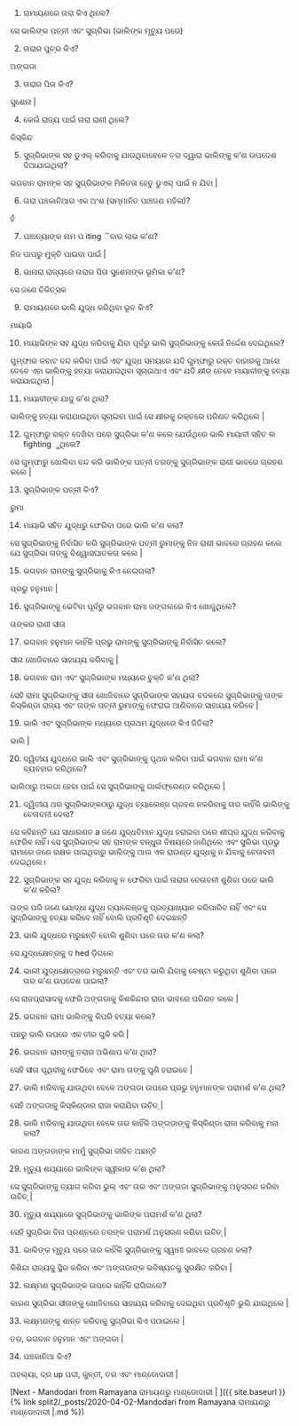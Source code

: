 1) ରାମାୟଣରେ ତାରା କିଏ ଥିଲେ?

ସେ ଭାଲିଙ୍କ ପତ୍ନୀ ଏବଂ ସୁଗ୍ରିଭା (ଭାଲିଙ୍କ ମୃତ୍ୟୁ ପରେ)

2) ତାରାର ପୁତ୍ର କିଏ?

ଅଙ୍ଗଡା

3) ତାରାର ପିତା କିଏ?

ସୁଶେନା |

4) କେଉଁ ରାଜ୍ୟ ପାଇଁ ତାରା ରାଣୀ ଥିଲେ?

କିସ୍କିନ୍ଦ

5) ସୁଗ୍ରିଭାଙ୍କ ସହ ଡୁଏଲ୍ କରିବାକୁ ଯାଉଥିବାବେଳେ ତର ଦ୍ୱାରା ଭାଲିଙ୍କୁ କ’ଣ ଉପଦେଶ ଦିଆଯାଇଥିଲା?

ଭଗବାନ ରାମଙ୍କ ସହ ସୁଗ୍ରିଭାଙ୍କ ମିଳିତତା ହେତୁ ଡୁଏଲ୍ ପାଇଁ ନ ଯିବା |

6) ତାରା ପଞ୍ଚକାନିଆର ଏକ ଅଂଶ (ସମ୍ମାନିତ ପାଞ୍ଚଜଣ ମହିଳା)?

ହଁ

7) ପଞ୍ଚାନ୍ୟାଙ୍କ ନାମ ପ iting ିବାର ଲାଭ କ’ଣ?

ନିଜ ପାପରୁ ମୁକ୍ତି ପାଇବା ପାଇଁ |

8) ଭାନାରା ରାଜ୍ୟରେ ତାରାର ପିତା ସୁଶେନାଙ୍କ ଭୂମିକା କ’ଣ?

ସେ ଜଣେ ଚିକିତ୍ସକ

9) ରାମାୟଣରେ ଭାଲି ଯୁଦ୍ଧ କରିଥିବା ଭୂତ କିଏ?

ମାୟାଭି

10) ମାୟାଭିଙ୍କ ସହ ଯୁଦ୍ଧ କରିବାକୁ ଯିବା ପୂର୍ବରୁ ଭାଲି ସୁଗ୍ରିଭାଙ୍କୁ କେଉଁ ନିର୍ଦ୍ଦେଶ ଦେଇଥିଲେ?

ଗୁମ୍ଫାର କବାଟ ବନ୍ଦ କରିବା ପାଇଁ ଏବଂ ଯୁଦ୍ଧ ସମୟରେ ଯଦି ଗୁମ୍ଫାରୁ ରକ୍ତ ବାହାରକୁ ଆସେ ତେବେ ଏହା ଭାଲିଙ୍କୁ ହତ୍ୟା କରାଯାଇଥିବା ସୂଚାଇଥାଏ ଏବଂ ଯଦି କ୍ଷୀର ତେବେ ମାୟାବୀଙ୍କୁ ହତ୍ୟା କରାଯାଇଥିଲା |

11) ମାୟାବୀଙ୍କ ଯାଦୁ କ’ଣ ଥିଲା?

ଭାଲିଙ୍କୁ ହତ୍ୟା କରାଯାଇଥିବା ସୂଚାଇବା ପାଇଁ ସେ କ୍ଷୀରକୁ ରକ୍ତରେ ପରିଣତ କରିଥିଲେ |

12) ଗୁମ୍ଫାରୁ ରକ୍ତ ଦେଖିବା ପରେ ସୁଗ୍ରିଭା କ’ଣ କଲେ ଯେଉଁଥିରେ ଭାଲି ମାୟାବୀ ସହିତ ଲ fighting ୁଥିଲେ?

ସେ ଗୁମ୍ଫାରୁ ଖୋଲିବା ବନ୍ଦ କରି ଭାଲିଙ୍କ ପତ୍ନୀ ତରଙ୍କୁ ସୁଗ୍ରିଭାଙ୍କ ରାଣୀ ଭାବରେ ଗ୍ରହଣ କଲେ |


13) ସୁଗ୍ରିଭାଙ୍କ ପତ୍ନୀ କିଏ?

ରୁମା

14) ମାୟାଭି ସହିତ ଯୁଦ୍ଧରୁ ଫେରିବା ପରେ ଭାଲି କ’ଣ କଲା?

ସେ ସୁଗ୍ରିଭାଙ୍କୁ ନିର୍ବାସିତ କରି ସୁଗ୍ରିଭାଙ୍କ ପତ୍ନୀ ରୁମାଙ୍କୁ ନିଜ ରାଣୀ ଭାବରେ ଗ୍ରହଣ କଲେ ଯେ ସୁଗ୍ରିଭା ତାଙ୍କୁ ବିଶ୍ୱାସଘାତକତା କଲେ |

15) ଭଗବାନ ରାମଙ୍କୁ ସୁଗ୍ରିଭାକୁ କିଏ ନେଇଗଲା?

ପ୍ରଭୁ ହନୁମାନ |

16) ସୁଗ୍ରିଭାଙ୍କୁ ଭେଟିବା ପୂର୍ବରୁ ଭଗବାନ ରାମା ଜଙ୍ଗଲରେ କିଏ ଖୋଜୁଥିଲେ?

ତାଙ୍କର ରାଣୀ ସୀତା

17) ଭଗବାନ ହନୁମାନ କାହିଁକି ପ୍ରଭୁ ରାମଙ୍କୁ ସୁଗ୍ରିଭାଙ୍କୁ ନିର୍ବାସିତ କଲେ?

ସୀତା ଖୋଜିବାରେ ସାହାଯ୍ୟ କରିବାକୁ |

18) ଭଗବାନ ରାମ ଏବଂ ସୁଗ୍ରିଭାଙ୍କ ମଧ୍ୟରେ ଚୁକ୍ତି କ’ଣ ଥିଲା?

ସେହି ରାମା ସୁଗ୍ରିଭାଙ୍କୁ ସୀତା ଖୋଜିବାରେ ସୁଗ୍ରିଭାଙ୍କ ସହାୟତା ବଦଳରେ ସୁଗ୍ରିଭାଙ୍କୁ ତାଙ୍କ କିସ୍କିଣ୍ଡା ରାଜ୍ୟ ଏବଂ ତାଙ୍କ ପତ୍ନୀ ରୁମାଙ୍କୁ ଫେରାଇ ଆଣିବାରେ ସାହାଯ୍ୟ କରିବେ |

19) ଭାଲି ଏବଂ ସୁଗ୍ରିଭାଙ୍କ ମଧ୍ୟରେ ପ୍ରଥମ ଯୁଦ୍ଧରେ କିଏ ଜିତିଲା?

ଭାଲି |

20) ଦ୍ୱିତୀୟ ଯୁଦ୍ଧରେ ଭାଲି ଏବଂ ସୁଗ୍ରିଭାଙ୍କୁ ପୃଥକ କରିବା ପାଇଁ ଭଗବାନ ରାମା କ’ଣ ବ୍ୟବହାର କରିଥିଲେ?

ଭାଲିଠାରୁ ଅଲଗା ହେବା ପାଇଁ ସେ ସୁଗ୍ରିଭାଙ୍କୁ ଗାର୍ଲଫ୍ରେଣ୍ଡ କରିଥିଲେ |

21) ଦ୍ୱିତୀୟ ଥର ସୁଗ୍ରିଭାଙ୍କଠାରୁ ଯୁଦ୍ଧ ଚ୍ୟାଲେଞ୍ଜ ଗ୍ରହଣ ନକରିବାକୁ ତାର କାହିଁକି ଭାଲିଙ୍କୁ ଚେତାବନୀ ଦେଲା?

ସେ କହିଛନ୍ତି ଯେ ସାଧାରଣତ a ଜଣେ ଯୁଦ୍ଧବିମାନ ଯୁଦ୍ଧ ହରାଇବା ପରେ ଶୀଘ୍ର ଯୁଦ୍ଧ କରିବାକୁ ଫେରିବ ନାହିଁ। ସେ ସୁଗ୍ରିଭାଙ୍କ ସହ ରାମଙ୍କ ବନ୍ଧୁତା ବିଷୟରେ ଜାଣିଥିଲେ ଏବଂ ସୁଲିଭା ପ୍ରଭୁ ରାମାରେ ଜଣେ ରକ୍ଷକ ପାଇଥିବାରୁ ଭାଲିଙ୍କୁ ଆଉ ଏକ ରାଉଣ୍ଡ ଯୁଦ୍ଧକୁ ନ ଯିବାକୁ ଚେତାବନୀ ଦେଇଥିଲେ।

22) ସୁଗ୍ରିଭାଙ୍କ ସହ ଯୁଦ୍ଧ କରିବାକୁ ନ ଫେରିବା ପାଇଁ ତାରାର ଚେତାବନୀ ଶୁଣିବା ପରେ ଭାଲି କ’ଣ କହିଲା?

ତାଙ୍କ ପରି ଜଣେ ଯୋଦ୍ଧା ଯୁଦ୍ଧ ଚ୍ୟାଲେଞ୍ଜକୁ ପ୍ରତ୍ୟାଖ୍ୟାନ କରିପାରିବ ନାହିଁ ଏବଂ ସେ ସୁଗ୍ରିଭାଙ୍କୁ ହତ୍ୟା କରିବେ ନାହିଁ ବୋଲି ପ୍ରତିଶୃତି ଦେଇଛନ୍ତି

23) ଭାଲି ଯୁଦ୍ଧରେ ମରୁଛନ୍ତି ବୋଲି ଶୁଣିବା ପରେ ତାର କ’ଣ କଲା?

ସେ ଯୁଦ୍ଧକ୍ଷେତ୍ରକୁ ଦ hed ଡ଼ିଗଲେ

24) ଭାଲୀ ଯୁଦ୍ଧକ୍ଷେତ୍ରରେ ମରୁଛନ୍ତି ଏବଂ ତର ଭାଲି ଯିବାକୁ ଚେଷ୍ଟା କରୁଥିବା ଶୁଣିବା ପରେ ତାର କ’ଣ ଉପଦେଶ ପାଇଲା?

ସେ ରାଜପ୍ରାସାଦକୁ ଫେରି ଅଙ୍ଗଡାକୁ କିଶକିନ୍ଦାର ରାଜା ଭାବରେ ପରିଣତ କଲେ |

25) ଭଗବାନ ରାମା ଭାଲିଙ୍କୁ କିପରି ହତ୍ୟା କଲେ?

ପଛରୁ ଭାଲି ଉପରେ ଏକ ତୀର ଗୁଳି କରି |

26) ଭଗବାନ ରାମଙ୍କୁ ତରାର ଅଭିଶାପ କ’ଣ ଥିଲା?

ସେହି ସୀତା ପୃଥିବୀକୁ ଫେରିବେ ଏବଂ ରାମା ତାଙ୍କୁ ପୁଣି ହରାଇବେ |

27) ଭାଲି ମରିବାକୁ ଯାଉଥିବା ବେଳେ ଅଙ୍ଗଡା ଉପରେ ପ୍ରଭୁ ହନୁମାନଙ୍କ ପରାମର୍ଶ କ’ଣ ଥିଲା?

ସେହି ଅଙ୍ଗଡାକୁ କିସ୍କିଣ୍ଡାର ରାଜା କରାଯିବା ଉଚିତ୍ |

28) ଭାଲି ମରିବାକୁ ଯାଉଥିବା ବେଳେ ତାର କାହିଁକି ଅଙ୍ଗଡାଙ୍କୁ କିସ୍କିଣ୍ଡା ରାଜା କରିବାକୁ ମନା କଲା?

କାରଣ ଅଙ୍ଗଡାଙ୍କ ମାମୁଁ ସୁଗ୍ରିଭା ଜୀବିତ ଅଛନ୍ତି

29) ମୃତ୍ୟୁ ଶଯ୍ୟାରେ ଭାଲିଙ୍କ ସ୍ୱୀକାର କ’ଣ ଥିଲା?

ସେ ସୁଗ୍ରିଭାଙ୍କୁ ତ୍ୟାଗ କରିବା ଭୁଲ୍ ଏବଂ ତାର ଏବଂ ଅଙ୍ଗଡା ସୁଗ୍ରିଭାଙ୍କୁ ଅନୁସରଣ କରିବା ଉଚିତ୍ |

30) ମୃତ୍ୟୁ ଶଯ୍ୟାରେ ସୁଗ୍ରିଭାଙ୍କୁ ଭାଲିଙ୍କ ପରାମର୍ଶ କ’ଣ ଥିଲା?

ସେହି ସୁଗ୍ରିଭା ବିନା ପ୍ରଶ୍ନରେ ତରଙ୍କ ପରାମର୍ଶ ଅନୁସରଣ କରିବା ଉଚିତ୍ |

31) ଭାଲିଙ୍କ ମୃତ୍ୟୁ ପରେ ତାର କାହିଁକି ସୁଗ୍ରିଭାଙ୍କୁ ସ୍ୱାମୀ ଭାବରେ ଗ୍ରହଣ କଲା?

କିଶିନ୍ଦା ରାଜ୍ୟକୁ ସ୍ଥିର କରିବା ଏବଂ ଅଙ୍ଗଡାଙ୍କ ଭବିଷ୍ୟତକୁ ସୁରକ୍ଷିତ କରିବା |

32) ଲକ୍ଷ୍ମଣ ସୁଗ୍ରିଭାଙ୍କ ଉପରେ କାହିଁକି ରାଗିଗଲେ?

କାରଣ ସୁଗ୍ରିଭା ସୀତାଙ୍କୁ ଖୋଜିବାରେ ସାହାଯ୍ୟ କରିବାକୁ ଦେଇଥିବା ପ୍ରତିଶୃତି ଭୁଲି ଯାଇଥିଲେ |

33) ଲକ୍ଷ୍ମଣଙ୍କୁ ଶାନ୍ତ କରିବାକୁ ସୁଗ୍ରିଭା କିଏ ପଠାଇଲେ |

ତର, ଭଗବାନ ହନୁମାନ ଏବଂ ଅଙ୍ଗଡା |

34) ପଞ୍ଚକାନିଆ କିଏ?

ଅହଲ୍ୟା, ଦ୍ର up ପଦୀ, କୁନ୍ତୀ, ତର ଏବଂ ମାଣ୍ଡୋଦାରୀ |


[Next - Mandodari from Ramayana ରାମାୟଣରୁ ମାଣ୍ଡୋଦାରୀ | ]({{ site.baseurl }}{% link  split2/_posts/2020-04-02-Mandodari from Ramayana ରାମାୟଣରୁ ମାଣ୍ଡୋଦାରୀ |.md %})
